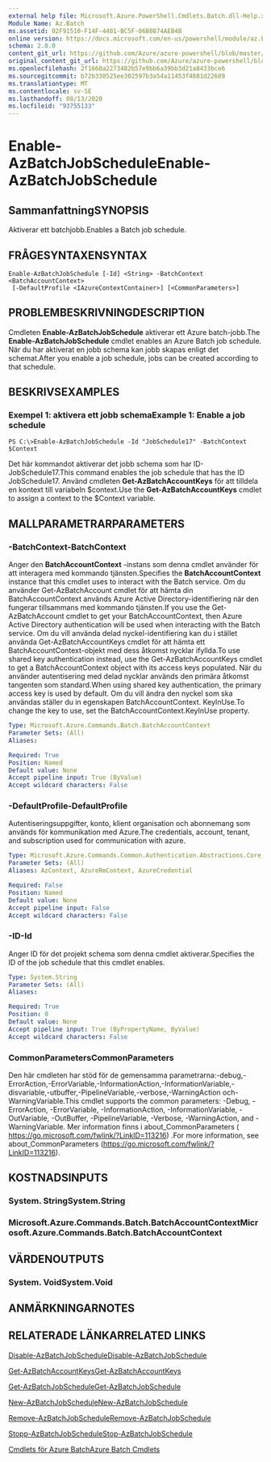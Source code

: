 ```yaml
---
external help file: Microsoft.Azure.PowerShell.Cmdlets.Batch.dll-Help.xml
Module Name: Az.Batch
ms.assetid: 02F91510-F14F-4401-BC5F-06B0874AEB4B
online version: https://docs.microsoft.com/en-us/powershell/module/az.batch/enable-azbatchjobschedule
schema: 2.0.0
content_git_url: https://github.com/Azure/azure-powershell/blob/master/src/Batch/Batch/help/Enable-AzBatchJobSchedule.md
original_content_git_url: https://github.com/Azure/azure-powershell/blob/master/src/Batch/Batch/help/Enable-AzBatchJobSchedule.md
ms.openlocfilehash: 2f1660a2273482b57e9bb6a39bb3d21a8433bce6
ms.sourcegitcommit: b72b338525ee302597b3a54a11453f4881d22689
ms.translationtype: MT
ms.contentlocale: sv-SE
ms.lasthandoff: 08/13/2020
ms.locfileid: "93755133"
---
```

# <span data-ttu-id="897c9-101">Enable-AzBatchJobSchedule</span><span class="sxs-lookup"><span data-stu-id="897c9-101">Enable-AzBatchJobSchedule</span></span>

## <span data-ttu-id="897c9-102">Sammanfattning</span><span class="sxs-lookup"><span data-stu-id="897c9-102">SYNOPSIS</span></span>
<span data-ttu-id="897c9-103">Aktiverar ett batchjobb.</span><span class="sxs-lookup"><span data-stu-id="897c9-103">Enables a Batch job schedule.</span></span>

## <span data-ttu-id="897c9-104">FRÅGESYNTAXEN</span><span class="sxs-lookup"><span data-stu-id="897c9-104">SYNTAX</span></span>

```
Enable-AzBatchJobSchedule [-Id] <String> -BatchContext <BatchAccountContext>
 [-DefaultProfile <IAzureContextContainer>] [<CommonParameters>]
```

## <span data-ttu-id="897c9-105">PROBLEMBESKRIVNING</span><span class="sxs-lookup"><span data-stu-id="897c9-105">DESCRIPTION</span></span>
<span data-ttu-id="897c9-106">Cmdleten **Enable-AzBatchJobSchedule** aktiverar ett Azure batch-jobb.</span><span class="sxs-lookup"><span data-stu-id="897c9-106">The **Enable-AzBatchJobSchedule** cmdlet enables an Azure Batch job schedule.</span></span>
<span data-ttu-id="897c9-107">När du har aktiverat en jobb schema kan jobb skapas enligt det schemat.</span><span class="sxs-lookup"><span data-stu-id="897c9-107">After you enable a job schedule, jobs can be created according to that schedule.</span></span>

## <span data-ttu-id="897c9-108">BESKRIVS</span><span class="sxs-lookup"><span data-stu-id="897c9-108">EXAMPLES</span></span>

### <span data-ttu-id="897c9-109">Exempel 1: aktivera ett jobb schema</span><span class="sxs-lookup"><span data-stu-id="897c9-109">Example 1: Enable a job schedule</span></span>
```
PS C:\>Enable-AzBatchJobSchedule -Id "JobSchedule17" -BatchContext $Context
```

<span data-ttu-id="897c9-110">Det här kommandot aktiverar det jobb schema som har ID-JobSchedule17.</span><span class="sxs-lookup"><span data-stu-id="897c9-110">This command enables the job schedule that has the ID JobSchedule17.</span></span>
<span data-ttu-id="897c9-111">Använd cmdleten **Get-AzBatchAccountKeys** för att tilldela en kontext till variabeln $context.</span><span class="sxs-lookup"><span data-stu-id="897c9-111">Use the **Get-AzBatchAccountKeys** cmdlet to assign a context to the $Context variable.</span></span>

## <span data-ttu-id="897c9-112">MALLPARAMETRAR</span><span class="sxs-lookup"><span data-stu-id="897c9-112">PARAMETERS</span></span>

### <span data-ttu-id="897c9-113">-BatchContext</span><span class="sxs-lookup"><span data-stu-id="897c9-113">-BatchContext</span></span>
<span data-ttu-id="897c9-114">Anger den **BatchAccountContext** -instans som denna cmdlet använder för att interagera med kommando tjänsten.</span><span class="sxs-lookup"><span data-stu-id="897c9-114">Specifies the **BatchAccountContext** instance that this cmdlet uses to interact with the Batch service.</span></span>
<span data-ttu-id="897c9-115">Om du använder Get-AzBatchAccount cmdlet för att hämta din BatchAccountContext används Azure Active Directory-identifiering när den fungerar tillsammans med kommando tjänsten.</span><span class="sxs-lookup"><span data-stu-id="897c9-115">If you use the Get-AzBatchAccount cmdlet to get your BatchAccountContext, then Azure Active Directory authentication will be used when interacting with the Batch service.</span></span> <span data-ttu-id="897c9-116">Om du vill använda delad nyckel-identifiering kan du i stället använda Get-AzBatchAccountKeys cmdlet för att hämta ett BatchAccountContext-objekt med dess åtkomst nycklar ifyllda.</span><span class="sxs-lookup"><span data-stu-id="897c9-116">To use shared key authentication instead, use the Get-AzBatchAccountKeys cmdlet to get a BatchAccountContext object with its access keys populated.</span></span> <span data-ttu-id="897c9-117">När du använder autentisering med delad nycklar används den primära åtkomst tangenten som standard.</span><span class="sxs-lookup"><span data-stu-id="897c9-117">When using shared key authentication, the primary access key is used by default.</span></span> <span data-ttu-id="897c9-118">Om du vill ändra den nyckel som ska användas ställer du in egenskapen BatchAccountContext. KeyInUse.</span><span class="sxs-lookup"><span data-stu-id="897c9-118">To change the key to use, set the BatchAccountContext.KeyInUse property.</span></span>

```yaml
Type: Microsoft.Azure.Commands.Batch.BatchAccountContext
Parameter Sets: (All)
Aliases:

Required: True
Position: Named
Default value: None
Accept pipeline input: True (ByValue)
Accept wildcard characters: False
```

### <span data-ttu-id="897c9-119">-DefaultProfile</span><span class="sxs-lookup"><span data-stu-id="897c9-119">-DefaultProfile</span></span>
<span data-ttu-id="897c9-120">Autentiseringsuppgifter, konto, klient organisation och abonnemang som används för kommunikation med Azure.</span><span class="sxs-lookup"><span data-stu-id="897c9-120">The credentials, account, tenant, and subscription used for communication with azure.</span></span>

```yaml
Type: Microsoft.Azure.Commands.Common.Authentication.Abstractions.Core.IAzureContextContainer
Parameter Sets: (All)
Aliases: AzContext, AzureRmContext, AzureCredential

Required: False
Position: Named
Default value: None
Accept pipeline input: False
Accept wildcard characters: False
```

### <span data-ttu-id="897c9-121">-ID</span><span class="sxs-lookup"><span data-stu-id="897c9-121">-Id</span></span>
<span data-ttu-id="897c9-122">Anger ID för det projekt schema som denna cmdlet aktiverar.</span><span class="sxs-lookup"><span data-stu-id="897c9-122">Specifies the ID of the job schedule that this cmdlet enables.</span></span>

```yaml
Type: System.String
Parameter Sets: (All)
Aliases:

Required: True
Position: 0
Default value: None
Accept pipeline input: True (ByPropertyName, ByValue)
Accept wildcard characters: False
```

### <span data-ttu-id="897c9-123">CommonParameters</span><span class="sxs-lookup"><span data-stu-id="897c9-123">CommonParameters</span></span>
<span data-ttu-id="897c9-124">Den här cmdleten har stöd för de gemensamma parametrarna:-debug,-ErrorAction,-ErrorVariable,-InformationAction,-InformationVariable,-disvariable,-utbuffer,-PipelineVariable,-verbose,-WarningAction och-WarningVariable.</span><span class="sxs-lookup"><span data-stu-id="897c9-124">This cmdlet supports the common parameters: -Debug, -ErrorAction, -ErrorVariable, -InformationAction, -InformationVariable, -OutVariable, -OutBuffer, -PipelineVariable, -Verbose, -WarningAction, and -WarningVariable.</span></span> <span data-ttu-id="897c9-125">Mer information finns i about_CommonParameters ( https://go.microsoft.com/fwlink/?LinkID=113216) .</span><span class="sxs-lookup"><span data-stu-id="897c9-125">For more information, see about_CommonParameters (https://go.microsoft.com/fwlink/?LinkID=113216).</span></span>

## <span data-ttu-id="897c9-126">KOSTNADS</span><span class="sxs-lookup"><span data-stu-id="897c9-126">INPUTS</span></span>

### <span data-ttu-id="897c9-127">System. String</span><span class="sxs-lookup"><span data-stu-id="897c9-127">System.String</span></span>

### <span data-ttu-id="897c9-128">Microsoft.Azure.Commands.Batch.BatchAccountContext</span><span class="sxs-lookup"><span data-stu-id="897c9-128">Microsoft.Azure.Commands.Batch.BatchAccountContext</span></span>

## <span data-ttu-id="897c9-129">VÄRDEN</span><span class="sxs-lookup"><span data-stu-id="897c9-129">OUTPUTS</span></span>

### <span data-ttu-id="897c9-130">System. Void</span><span class="sxs-lookup"><span data-stu-id="897c9-130">System.Void</span></span>

## <span data-ttu-id="897c9-131">ANMÄRKNINGAR</span><span class="sxs-lookup"><span data-stu-id="897c9-131">NOTES</span></span>

## <span data-ttu-id="897c9-132">RELATERADE LÄNKAR</span><span class="sxs-lookup"><span data-stu-id="897c9-132">RELATED LINKS</span></span>

[<span data-ttu-id="897c9-133">Disable-AzBatchJobSchedule</span><span class="sxs-lookup"><span data-stu-id="897c9-133">Disable-AzBatchJobSchedule</span></span>](./Disable-AzBatchJobSchedule.md)

[<span data-ttu-id="897c9-134">Get-AzBatchAccountKeys</span><span class="sxs-lookup"><span data-stu-id="897c9-134">Get-AzBatchAccountKeys</span></span>](./Get-AzBatchAccountKey.md)

[<span data-ttu-id="897c9-135">Get-AzBatchJobSchedule</span><span class="sxs-lookup"><span data-stu-id="897c9-135">Get-AzBatchJobSchedule</span></span>](./Get-AzBatchJobSchedule.md)

[<span data-ttu-id="897c9-136">New-AzBatchJobSchedule</span><span class="sxs-lookup"><span data-stu-id="897c9-136">New-AzBatchJobSchedule</span></span>](./New-AzBatchJobSchedule.md)

[<span data-ttu-id="897c9-137">Remove-AzBatchJobSchedule</span><span class="sxs-lookup"><span data-stu-id="897c9-137">Remove-AzBatchJobSchedule</span></span>](./Remove-AzBatchJobSchedule.md)

[<span data-ttu-id="897c9-138">Stopp-AzBatchJobSchedule</span><span class="sxs-lookup"><span data-stu-id="897c9-138">Stop-AzBatchJobSchedule</span></span>](./Stop-AzBatchJobSchedule.md)

[<span data-ttu-id="897c9-139">Cmdlets för Azure Batch</span><span class="sxs-lookup"><span data-stu-id="897c9-139">Azure Batch Cmdlets</span></span>](/powershell/module/az.batch)


